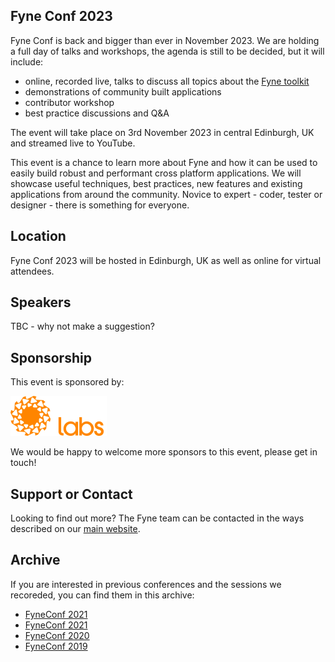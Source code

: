 ## Fyne Conf 2023

Fyne Conf is back and bigger than ever in November 2023.
We are holding a full day of talks and workshops, the agenda is still to be decided, but it will include:

* online, recorded live, talks to discuss all topics about the [Fyne toolkit](https://github.com/fyne-io/fyne)
* demonstrations of community built applications
* contributor workshop
* best practice discussions and Q&A

The event will take place on 3rd November 2023 in central Edinburgh, UK and streamed live to YouTube.

This event is a chance to learn more about Fyne and how it can be used to
easily build robust and performant cross platform applications.
We will showcase useful techniques, best practices, new features and existing applications from around the community.
Novice to expert - coder, tester or designer - there is something for everyone.

## Location

Fyne Conf 2023 will be hosted in Edinburgh, UK as well as online for virtual attendees.

## Speakers

TBC - why not make a suggestion?

## Sponsorship

This event is sponsored by:

<a href="https://fynelabs.com" style="text-decoration: none"><img src="assets/img/fynelabs.png" width="154" /></a>

We would be happy to welcome more sponsors to this event, please get in touch!

## Support or Contact

Looking to find out more? The Fyne team can be contacted
in the ways described on our [main website](https://fyne.io/#contact).


## Archive

If you are interested in previous conferences and the sessions we recoreded, you can find them in this archive:

* [FyneConf 2021](/archive/2022)
* [FyneConf 2021](/archive/2021)
* [FyneConf 2020](/archive/2020)
* [FyneConf 2019](/archive/2019)

